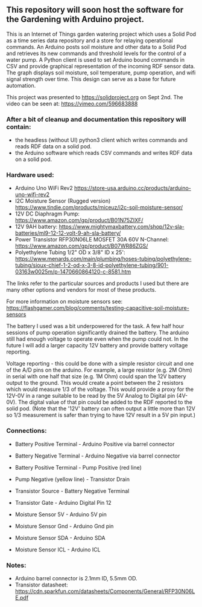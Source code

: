 
## This repository will soon host the software for the Gardening with Arduino project.

This is an Internet of Things garden watering project which uses a Solid Pod as a time series data repository and a store for relaying operational commands.  An Arduino posts soil moisture and other data to a Solid Pod and retrieves its new commands and threshold levels for the control of a water pump.  A Python client is used to set Arduino bound commands in CSV and provide graphical representation of the incoming RDF sensor data.  The graph displays soil moisture, soil temperature, pump operation, and wifi signal strength over time.  This design can serve as a base for future automation.

This project was presented to https://solidproject.org on Sept 2nd.  The video can be seen at: https://vimeo.com/596683888

### After a bit of cleanup and documentation this repository will contain:
  * the headless (without UI) python3 client which writes commands and reads RDF data on a solid pod.
  * the Arduino software which reads CSV commands and writes RDF data on a solid pod.



### Hardware used:
  * Arduino Uno WiFi Rev2 https://store-usa.arduino.cc/products/arduino-uno-wifi-rev2
  * I2C Moisture Sensor (Rugged version) https://www.tindie.com/products/miceuz/i2c-soil-moisture-sensor/
  * 12V DC Diaphragm Pump: https://www.amazon.com/gp/product/B01N75ZIXF/
  * 12V 9AH battery: https://www.mightymaxbattery.com/shop/12v-sla-batteries/ml9-12-12-volt-9-ah-sla-battery/
  * Power Transistor RFP30N06LE MOSFET 30A 60V N-Channel: https://www.amazon.com/gp/product/B07WR86ZGS/
  * Polyethylene Tubing 1/2" OD x 3/8" ID x 25': https://www.menards.com/main/plumbing/hoses-tubing/polyethylene-tubing/sioux-chief-1-2-od-x-3-8-id-polyethylene-tubing/901-03163w0025m/p-1470660864120-c-8581.htm

The links refer to the particular sources and products I used but there are many other options and vendors for most of these products.

For more information on moisture sensors see:  https://flashgamer.com/blog/comments/testing-capacitive-soil-moisture-sensors

The battery I used was a bit underpowered for the task.  A few half hour sessions of pump operation significantly drained the battery.  The arduino still had enough voltage to operate even when the pump could not.  In the future I will add a larger capacity 12V battery and provide battery voltage reporting.

Voltage reporting - this could be done with a simple resistor circuit and one of the A/D pins on the arduino.  For example, a large resistor (e.g. 2M Ohm) in serial with one half that size (e.g. 1M Ohm) could span the 12V battery output to the ground.  This would create a point between the 2 resistors which would measure 1/3 of the voltage.  This would provide a proxy for the 12V-0V in a range suitable to be read by the 5V Analog to Digital pin (4V-0V).  The digital value of that pin could be added to the RDF reported to the solid pod.  (Note that the '12V' battery can often output a little more than 12V so 1/3 measurement is safer than trying to have 12V result in a 5V pin input.)


### Connections:
  * Battery Positive Terminal - Arduino Positive via barrel connector
  * Battery Negative Terminal - Arduino Negative via barrel connector

  * Battery Positive Terminal - Pump Positive (red line)
  * Pump Negative (yellow line) - Transistor Drain 
  * Transistor Source - Battery Negative Terminal
  * Transistor Gate - Arduino Digital Pin 12

  * Moisture Sensor 5V - Arduino 5V pin
  * Moisture Sensor Gnd - Arduino Gnd pin
  * Moisture Sensor SDA - Arduino SDA
  * Moisture Sensor ICL - Arduino ICL

### Notes:
  * Arduino barrel connector is 2.1mm ID, 5.5mm OD.
  * Transistor datasheet: https://cdn.sparkfun.com/datasheets/Components/General/RFP30N06LE.pdf



